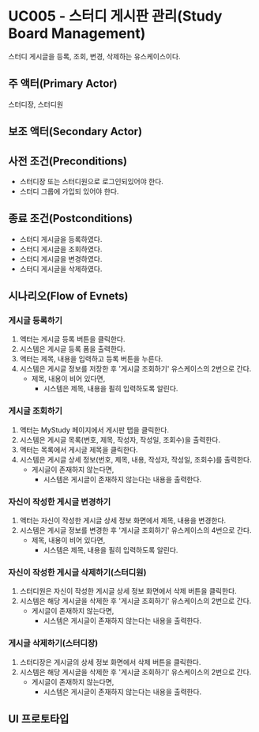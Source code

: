 # UC005 - 스터디 게시판 관리(Study Board Management)

스터디 게시글을 등록, 조회, 변경, 삭제하는 유스케이스이다.

## 주 액터(Primary Actor)

스터디장, 스터디원

## 보조 액터(Secondary Actor)

## 사전 조건(Preconditions)

- 스터디장 또는 스터디원으로 로그인되있어야 한다.
- 스터디 그룹에 가입되 있어야 한다.

## 종료 조건(Postconditions)

- 스터디 게시글을 등록하였다.
- 스터디 게시글을 조회하였다.
- 스터디 게시글을 변경하였다.
- 스터디 게시글을 삭제하였다.

## 시나리오(Flow of Evnets)

### 게시글 등록하기

1. 액터는 게시글 등록 버튼을 클릭한다.
2. 시스템은 게시글 등록 폼을 출력한다.
3. 액터는 제목, 내용을 입력하고 등록 버튼을 누른다.
4. 시스템은 게시글 정보를 저장한 후 '게시글 조회하기' 유스케이스의 2번으로 간다.
    - 제목, 내용이 비어 있다면,
        - 시스템은 제목, 내용을 필히 입력하도록 알린다.

### 게시글 조회하기

1. 액터는 MyStudy 페이지에서 게시판 탭을 클릭한다.
2. 시스템은 게시글 목록(번호, 제목, 작성자, 작성일, 조회수)을 출력한다.
3. 액터는 목록에서 게시글 제목을 클릭한다.
4. 시스템은 게시글 상세 정보(번호, 제목, 내용, 작성자, 작성일, 조회수)를 출력한다.
    - 게시글이 존재하지 않는다면,
        - 시스템은 게시글이 존재하지 않는다는 내용을 출력한다.

### 자신이 작성한 게시글 변경하기

1. 액터는 자신이 작성한 게시글 상세 정보 화면에서 제목, 내용을 변경한다.
2. 시스템은 게시글 정보를 변경한 후 '게시글 조회하기' 유스케이스의 4번으로 간다.
     - 제목, 내용이 비어 있다면,
        - 시스템은 제목, 내용을 필히 입력하도록 알린다.

### 자신이 작성한 게시글 삭제하기(스터디원)

1. 스터디원은 자신이 작성한 게시글 상세 정보 화면에서 삭제 버튼을 클릭한다.
2. 시스템은 해당 게시글을 삭제한 후 '게시글 조회하기' 유스케이스의 2번으로 간다.
    - 게시글이 존재하지 않는다면,
        - 시스템은 게시글이 존재하지 않는다는 내용을 출력한다.

### 게시글 삭제하기(스터디장)

1. 스터디장은 게시글의 상세 정보 화면에서 삭제 버튼을 클릭한다.
2. 시스템은 해당 게시글을 삭제한 후 '게시글 조회하기' 유스케이스의 2번으로 간다.
    - 게시글이 존재하지 않는다면,
        - 시스템은 게시글이 존재하지 않는다는 내용을 출력한다.

## UI 프로토타입
